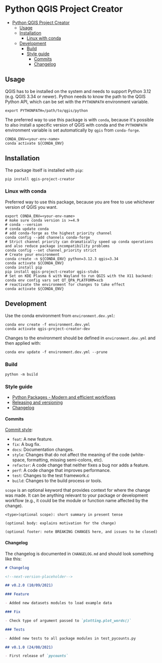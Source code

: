 # Python QGIS Project Creator

- [Python QGIS Project Creator](#python-qgis-project-creator)
  - [Usage](#usage)
  - [Installation](#installation)
    - [Linux with conda](#linux-with-conda)
  - [Development](#development)
    - [Build](#build)
    - [Style guide](#style-guide)
      - [Commits](#commits)
      - [Changelog](#changelog)

## Usage

QGIS has to be installed on the system and needs to support Python 3.12 (e.g. QGIS 3.34 or newer).
Python needs to know the path to the QGIS Python API, which can be set with the `PYTHONPATH` environment variable.

```shell
export PYTHONPATH=/path/to/qgis/python
```

The preferred way to use this package is with `conda`, because it's possible to also install a specific version of QGIS with conda and the `PYTHONPATH` environment variable is set automatically by `qgis` from `conda-forge`.

```shell
CONDA_ENV=<your-env-name>
conda activate ${CONDA_ENV}
```

## Installation

The package itself is installed with `pip`:

```shell
pip install qgis-project-creator
```

### Linux with conda

Preferred way to use this package, because you are free to use whichever version of QGIS you want.

```shell
export CONDA_ENV=<your-env-name>
# make sure conda version is >=4.9
# conda --version
# conda update conda
# add conda-forge as the highest priority channel
conda config --add channels conda-forge
# Strict channel priority can dramatically speed up conda operations and also reduce package incompatibility problems
conda config --set channel_priority strict
# Create your environment
conda create -n ${CONDA_ENV} python=3.12.3 qgis=3.34
conda activate ${CONDA_ENV}
conda install pip
pip install qgis-project-creator qgis-stubs
# Set on KDE Plasma 6 with Wayland to run QGIS with the X11 backend:
conda env config vars set QT_QPA_PLATFORM=xcb
# reactivate the environment for changes to take effect
conda activate ${CONDA_ENV}
```

## Development

Use the conda environment from `environment.dev.yml`:

```shell
conda env create -f environment.dev.yml
conda activate qgis-project-creator-dev
```

Changes to the environment should be defined in `environment.dev.yml` and then applied with:

```shell
conda env update -f environment.dev.yml --prune
```

### Build

```shell
python -m build
```

### Style guide

- [Python Packages - Modern and efficient workflows](https://py-pkgs.org/welcome)
- [Releasing and versioning](https://py-pkgs.org/07-releasing-versioning.html#releasing-and-versioning)
- [Changelog](https://py-pkgs.org/06-documentation#changelog)

#### Commits

[Commit style](https://py-pkgs.org/07-releasing-versioning.html#automatic-version-bumping):

- `feat`: A new feature.
- `fix`: A bug fix.
- `docs`: Documentation changes.
- `style`: Changes that do not affect the meaning of the code (white-space, formatting, missing semi-colons, etc).
- `refactor`: A code change that neither fixes a bug nor adds a feature.
- `perf`: A code change that improves performance.
- `test`: Changes to the test framework.c
- `build`: Changes to the build process or tools.

`scope` is an optional keyword that provides context for where the change was made. It can be anything relevant to your package or development workflow (e.g., it could be the module or function name affected by the change).

```text
<type>(optional scope): short summary in present tense

(optional body: explains motivation for the change)

(optional footer: note BREAKING CHANGES here, and issues to be closed)
```

#### Changelog

The changelog is documented in `CHANGELOG.md` and should look something like this:

```markdown
# Changelog

<!--next-version-placeholder-->

## v0.2.0 (10/09/2021)

### Feature

- Added new datasets modules to load example data

### Fix

- Check type of argument passed to `plotting.plot_words()`

### Tests

- Added new tests to all package modules in test_pycounts.py

## v0.1.0 (24/08/2021)

- First release of `pycounts`
```
